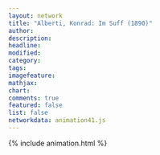 ```yaml
---
layout: network
title: "Alberti, Konrad: Im Suff (1890)"
author:
description:
headline:
modified:
category:
tags:
imagefeature: 
mathjax: 
chart: 
comments: true
featured: false
list: false
networkdata: animation41.js
---
```

{% include animation.html %}
